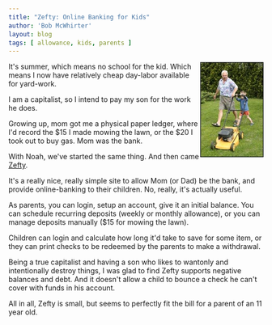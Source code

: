 ```yaml
---
title: "Zefty: Online Banking for Kids"
author: 'Bob McWhirter'
layout: blog
tags: [ allowance, kids, parents ]
---
```

<img src="/blog/assets/lawncare.jpg" align="right"/>It's summer, which means no school for the kid.  Which means I now have relatively cheap day-labor available for yard-work.

I am a capitalist, so I intend to pay my son for the work he does.

Growing up, mom got me a physical paper ledger, where I'd record the $15 I made mowing the lawn, or the $20 I took out to buy gas.  Mom was the bank.

With Noah, we've started the same thing.  And then came <a href="http://zefty.com/" title="Zefty">Zefty</a>.

It's a really nice, really simple site to allow Mom (or Dad) be the bank, and provide online-banking to their children.  No, really, it's actually useful.

As parents, you can login, setup an account, give it an initial balance.  You can schedule recurring deposits (weekly or monthly allowance), or you can manage deposits manually ($15 for mowing the lawn).

Children can login and calculate how long it'd take to save for some item, or they can print checks to be redeemed by the parents to make a withdrawal.

Being a true capitalist and having a son who likes to wantonly and intentionally destroy things, I was glad to find Zefty supports negative balances and debt.   And it doesn't allow a child to bounce a check he can't cover with funds in his account.

All in all, Zefty is small, but seems to perfectly fit the bill for a parent of an 11 year old.
